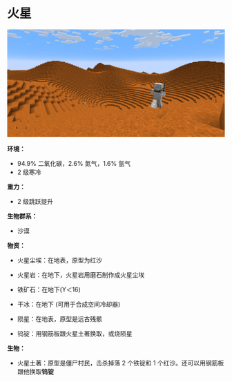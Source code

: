 # 火星

![火星](image/3.png)

**环境：**

- 94.9% 二氧化碳，2.6% 氮气，1.6% 氩气
- 2 级寒冷

**重力：**

- 2 级跳跃提升

**生物群系：**

- 沙漠


**物资：**

- 火星尘埃：在地表，原型为红沙

- 火星岩：在地下，火星岩用磨石制作成火星尘埃

- 铁矿石：在地下(Y＜16)

- 干冰：在地下 (可用于合成空间冷却器)

- 陨星：在地表，原型是远古残骸

- 钨锭：用钢筋板跟火星土著换取，或烧陨星


**生物：**

- 火星土著：原型是僵尸村民，击杀掉落 2 个铁锭和 1 个红沙。还可以用钢筋板跟他换取**钨锭**